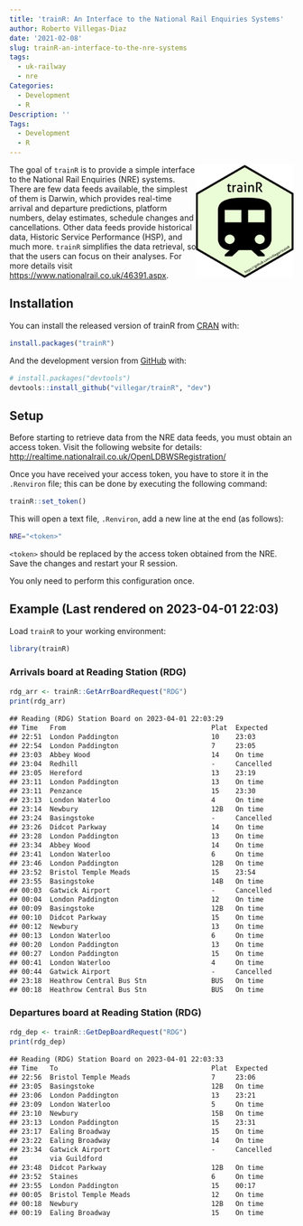 ```yaml
---
title: 'trainR: An Interface to the National Rail Enquiries Systems'
author: Roberto Villegas-Diaz
date: '2021-02-08'
slug: trainR-an-interface-to-the-nre-systems
tags:
  - uk-railway
  - nre
Categories:
  - Development
  - R
Description: ''
Tags:
  - Development
  - R
---
```


<img src="https://raw.githubusercontent.com/villegar/trainR/main/inst/images/logo.png" alt="logo" align="right" height=200px/>

The goal of `trainR` is to provide a simple interface to the 
National Rail Enquiries (NRE) systems. There are few data feeds 
available, the simplest of them is Darwin, which provides real-time 
arrival and departure predictions, platform numbers, delay estimates, 
schedule changes and cancellations. Other data feeds provide historical 
data, Historic Service Performance (HSP), and much more. `trainR` 
simplifies the data retrieval, so that the users can focus on their 
analyses. For more details visit 
https://www.nationalrail.co.uk/46391.aspx.

## Installation

You can install the released version of trainR from [CRAN](https://CRAN.R-project.org) with:

``` r
install.packages("trainR")
```

And the development version from [GitHub](https://github.com/) with:

``` r
# install.packages("devtools")
devtools::install_github("villegar/trainR", "dev")
```

## Setup
Before starting to retrieve data from the NRE data feeds, you must obtain an access token. 
Visit the following website for details: http://realtime.nationalrail.co.uk/OpenLDBWSRegistration/

Once you have received your access token, you have to store it in the `.Renviron` file; this can be 
done by executing the following command:


```r
trainR::set_token()
```

This will open a text file, `.Renviron`, add a new line at the end (as follows):

```bash
NRE="<token>"
```

`<token>` should be replaced by the access token obtained from the NRE. Save the changes and restart 
your R session.

You only need to perform this configuration once.

## Example (Last rendered on 2023-04-01 22:03)

Load `trainR` to your working environment:

```r
library(trainR)
```

### Arrivals board at Reading Station (RDG)


```r
rdg_arr <- trainR::GetArrBoardRequest("RDG")
print(rdg_arr)
```

```
## Reading (RDG) Station Board on 2023-04-01 22:03:29
## Time   From                                    Plat  Expected
## 22:51  London Paddington                       10    23:03
## 22:54  London Paddington                       7     23:05
## 23:03  Abbey Wood                              14    On time
## 23:04  Redhill                                 -     Cancelled
## 23:05  Hereford                                13    23:19
## 23:11  London Paddington                       13    On time
## 23:11  Penzance                                15    23:30
## 23:13  London Waterloo                         4     On time
## 23:14  Newbury                                 12B   On time
## 23:24  Basingstoke                             -     Cancelled
## 23:26  Didcot Parkway                          14    On time
## 23:28  London Paddington                       13    On time
## 23:34  Abbey Wood                              14    On time
## 23:41  London Waterloo                         6     On time
## 23:46  London Paddington                       12B   On time
## 23:52  Bristol Temple Meads                    15    23:54
## 23:55  Basingstoke                             14B   On time
## 00:03  Gatwick Airport                         -     Cancelled
## 00:04  London Paddington                       12    On time
## 00:09  Basingstoke                             12B   On time
## 00:10  Didcot Parkway                          15    On time
## 00:12  Newbury                                 13    On time
## 00:13  London Waterloo                         6     On time
## 00:20  London Paddington                       13    On time
## 00:27  London Paddington                       15    On time
## 00:41  London Waterloo                         4     On time
## 00:44  Gatwick Airport                         -     Cancelled
## 23:18  Heathrow Central Bus Stn                BUS   On time
## 00:18  Heathrow Central Bus Stn                BUS   On time
```

### Departures board at Reading Station (RDG)


```r
rdg_dep <- trainR::GetDepBoardRequest("RDG")
print(rdg_dep)
```

```
## Reading (RDG) Station Board on 2023-04-01 22:03:33
## Time   To                                      Plat  Expected
## 22:56  Bristol Temple Meads                    7     23:06
## 23:05  Basingstoke                             12B   On time
## 23:06  London Paddington                       13    23:21
## 23:09  London Waterloo                         5     On time
## 23:10  Newbury                                 15B   On time
## 23:13  London Paddington                       15    23:31
## 23:17  Ealing Broadway                         15    On time
## 23:22  Ealing Broadway                         14    On time
## 23:34  Gatwick Airport                         -     Cancelled
##        via Guildford                           
## 23:48  Didcot Parkway                          12B   On time
## 23:52  Staines                                 6     On time
## 23:55  London Paddington                       15    00:17
## 00:05  Bristol Temple Meads                    12    On time
## 00:18  Newbury                                 12B   On time
## 00:19  Ealing Broadway                         15    On time
```
